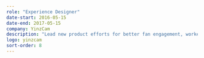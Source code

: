 ```yaml
---
role: "Experience Designer"
date-start: 2016-05-15
date-end: 2017-05-15
company: YinzCam
description: "Lead new product efforts for better fan engagement, worked with clients such as the NBA and NFL pushing their missions forward. Lead both consumer and enterprise applications for use by the NBA, NFL & AFL including project with an AR and VR focus and in-stadium wayfinding."
logo: yinzcam
sort-order: 8
---
```

